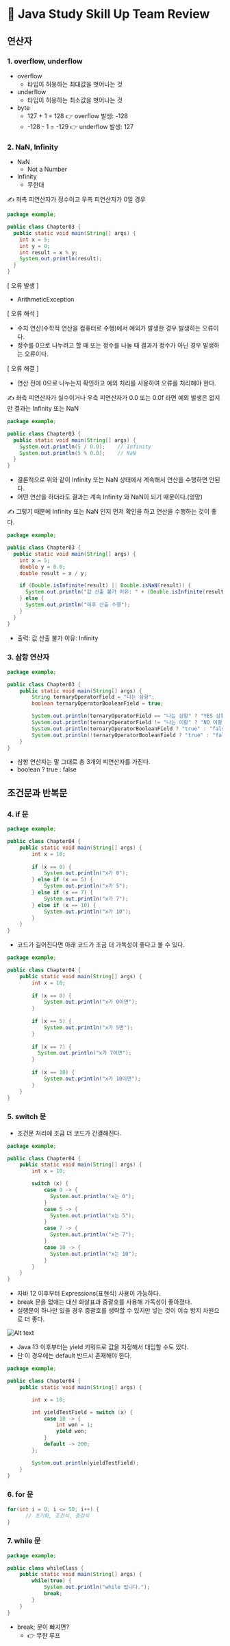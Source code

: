 # 📖 Java Study Skill Up Team Review

## 연산자

### 1. overflow, underflow
* overflow 
  * 타입이 허용하는 최대값을 벗어나는 것
* underflow 
  * 타입이 허용하는 최소값을 벗어나는 것
* byte
  * 127 + 1 = 128 👉 overflow 발생: -128
  * -128 - 1 = -129 👉 underflow 발생: 127

### 2. NaN, Infinity

* NaN
  * Not a Number
* Infinity
  * 무한대

✍ 좌측 피연산자가 정수이고 우측 피연산자가 0일 경우
```java
package example;

public class Chapter03 {
  public static void main(String[] args) {
    int x = 5;
    int y = 0;
    int result = x % y;
    System.out.println(result);
  }
}
```
[ 오류 발생 ]
* ArithmeticException

[ 오류 해석 ]
* 수치 연산(수학적 연산을 컴퓨터로 수행)에서 예외가 발생한 경우 발생하는 오류이다.
* 정수를 0으로 나누려고 할 때 또는 정수를 나눌 때 결과가 정수가 아닌 경우 발생하는 오류이다.

[ 오류 해결 ]
* 연산 전에 0으로 나누는지 확인하고 예외 처리를 사용하여 오류를 처리해야 한다.

✍ 좌측 피연산자가 실수이거나 우측 피연산자가 0.0 또는 0.0f 라면 예외 발생은 없지만 결과는 Infinity 또는 NaN
```java
package example;

public class Chapter03 {
  public static void main(String[] args) {
    System.out.println(5 / 0.0);    // Infinity
    System.out.println(5 % 0.0);    // NaN
  }
}
```
* 결론적으로 위와 같이 Infinity 또는 NaN 상태에서 계속해서 연산을 수행하면 안된다.
* 어떤 연산을 하더라도 결과는 계속 Infinity 와 NaN이 되기 때문이다.(엉망)

✍ 그렇기 때문에 Infinity 또는 NaN 인지 먼저 확인을 하고 연산을 수행하는 것이 좋다.
```java
package example;

public class Chapter03 {
  public static void main(String[] args) {
    int x = 5;
    double y = 0.0;
    double result = x / y;

    if (Double.isInfinite(result) || Double.isNaN(result)) {
      System.out.println("값 산출 불가 이유: " + (Double.isInfinite(result) ? "Infinity" : "NaN"));
    } else {
      System.out.println("이후 산출 수행");
    }
  }
}
```
* 출력: 값 산출 불가 이유: Infinity

### 3. 삼항 연산자
```java
package example;

public class Chapter03 {
    public static void main(String[] args) {
        String ternaryOperatorField = "나는 삼항";
        boolean ternaryOperatorBooleanField = true;

        System.out.println(ternaryOperatorField == "나는 삼항" ? "YES 삼항" : "NO 삼항");
        System.out.println(ternaryOperatorField != "나는 이항" ? "NO 이항" : "YES 이항");
        System.out.println(ternaryOperatorBooleanField ? "true" : "false");
        System.out.println(!ternaryOperatorBooleanField ? "true" : "false");
    }
}
```
* 삼항 연산자는 말 그대로 총 3개의 피연산자를 가진다.
* boolean ? true : false

## 조건문과 반복문

### 4. if 문
```java
package example;

public class Chapter04 {
    public static void main(String[] args) {
        int x = 10;
        
        if (x == 0) {
            System.out.println("x가 0");
        } else if (x == 5) {
            System.out.println("x가 5");
        } else if (x == 7) {
            System.out.println("x가 7");
        } else if (x == 10) {
            System.out.println("x가 10");
        }
    }
}
```
* 코드가 길어진다면 아래 코드가 조금 더 가독성이 좋다고 볼 수 있다.
```java
package example;

public class Chapter04 {
    public static void main(String[] args) {
        int x = 10;
  
        if (x == 0) {
            System.out.println("x가 0이면");
        }
  
        if (x == 5) {
            System.out.println("x가 5면");
        }
  
        if (x == 7) {
          System.out.println("x가 7이면");
        }
  
        if (x == 10) {
            System.out.println("x가 10이면");
        }
    }
}
```

### 5. switch 문

* 조건문 처리에 조금 더 코드가 간결해진다.

```java
package example;

public class Chapter04 {
    public static void main(String[] args) {
        int x = 10;

        switch (x) {
            case 0 -> {
              System.out.println("x는 0");
            }
            case 5 -> {
              System.out.println("x는 5");
            }
            case 7 -> {
              System.out.println("x는 7");
            }
            case 10 -> {
              System.out.println("x는 10");
            }
        }
    }
}
```
* 자바 12 이후부터 Expressions(표현식) 사용이 가능하다.
* break 문을 없애는 대신 화살표과 중괄호를 사용해 가독성이 좋아졌다.
* 실행문이 하나만 있을 경우 중괄호를 생략할 수 있지만 넣는 것이 이슈 방지 차원으로 더 좋다.

![Alt text](<../img/switch문 비교.jpg>)

* Java 13 이후부터는 yield 키워드로 값을 지정해서 대입할 수도 있다.
* 단 이 경우에는 default 반드시 존재해야 한다.
```java
package example;

public class Chapter04 {
    public static void main(String[] args) {

        int x = 10;

        int yieldTestField = switch (x) {
            case 10 -> {
                int won = 1;
                yield won;
            }
            default -> 200;
        };

        System.out.println(yieldTestField);
    }
}
```

### 6. for 문
``` java
for(int i = 0; i <= 50; i++) {
      // 초기화, 조건식, 증감식    
}
```

### 7. while 문
```java
package example;

public class whileClass {
    public static void main(String[] args) {
        while(true) {
            System.out.println("while 입니다.");
            break;
        }
    }
}
```
* break; 문이 빠지면? 
  * 👉 무한 루프